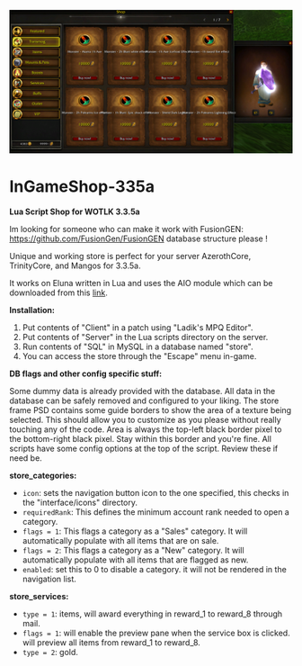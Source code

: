 ![Image](store.png)

# InGameShop-335a

**Lua Script Shop for WOTLK 3.3.5a**

Im looking for someone who can make it work with FusionGEN: https://github.com/FusionGen/FusionGEN database structure please !



Unique and working store is perfect for your server AzerothCore, TrinityCore, and Mangos for 3.3.5a.

It works on Eluna written in Lua and uses the AIO module which can be downloaded from this [link](https://github.com/Rochet2/AIO).

**Installation:**

1. Put contents of "Client" in a patch using "Ladik's MPQ Editor".
2. Put contents of "Server" in the Lua scripts directory on the server.
3. Run contents of "SQL" in MySQL in a database named "store".
4. You can access the store through the "Escape" menu in-game.

**DB flags and other config specific stuff:**

Some dummy data is already provided with the database. All data in the database can be safely removed and configured to your liking. The store frame PSD contains some guide borders to show the area of a texture being selected. This should allow you to customize as you please without really touching any of the code. Area is always the top-left black border pixel to the bottom-right black pixel. Stay within this border and you're fine. All scripts have some config options at the top of the script. Review these if need be.

**store_categories:**

- `icon`: sets the navigation button icon to the one specified, this checks in the "interface/icons" directory.
- `requiredRank`: This defines the minimum account rank needed to open a category.
- `flags = 1`: This flags a category as a "Sales" category. It will automatically populate with all items that are on sale.
- `flags = 2`: This flags a category as a "New" category. It will automatically populate with all items that are flagged as new.
- `enabled`: set this to 0 to disable a category. it will not be rendered in the navigation list.

**store_services:**

- `type = 1`: items, will award everything in reward_1 to reward_8 through mail.
- `flags = 1`: will enable the preview pane when the service box is clicked. will preview all items from reward_1 to reward_8.
- `type = 2`: gold.



